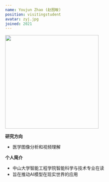 ```yaml
---
name: Youjun Zhao (赵囿畯)
position: visitingstudent
avatar: zyj.jpg
joined: 2021
---
```


<img width="300" src="{{site.baseurl}}/images/people/{{page.avatar}}">

**研究方向**
- 医学图像分析和视频理解

**个人简介**
- 中山大学智能工程学院智能科学与技术专业在读
- 旨在推动AI模型在现实世界的应用
